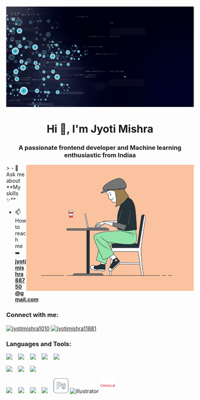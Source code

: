 ![logo](https://github.com/JyotiMishra1010/JyotiMishra1010/blob/main/Navy-White-Modern-Digital-Technology-Blog-Banner--1500---400-px---1500---800-px-.gif?raw=true)
<h1 align="center">Hi 👋, I'm Jyoti Mishra</h1>
<h3 align="center">A passionate frontend developer and Machine learning enthusiastic from Indiaa</h3>
<img align="right" alt="GIF" width="450" src="https://github.com/JyotiMishra1010/JyotiMishra1010/blob/main/newone.gif">
>
- 💬 Ask me about **My skills ✨**

- 📫 How to reach me➡️ **jyotimishra88750@gmail.com**

<h3 align="left">Connect with me:</h3>
<p align="left">
<a href="https://linkedin.com/in/jyotimishra1010" target="blank"><img align="center" src="https://raw.githubusercontent.com/rahuldkjain/github-profile-readme-generator/master/src/images/icons/Social/linked-in-alt.svg" alt="jyotimishra1010" height="30" width="40" /></a>
<a href="https://www.hackerrank.com/jyotimishra11881" target="blank"><img align="center" src="https://raw.githubusercontent.com/rahuldkjain/github-profile-readme-generator/master/src/images/icons/Social/hackerrank.svg" alt="jyotimishra11881" height="30" width="40" /></a>
</p>

<h3 align="left">Languages and Tools:</h3>
<p align="left">
  
<img src="https://img.shields.io/badge/c-%2300599C.svg?style=for-the-badge&logo=c&logoColor=white"/> &nbsp;&nbsp;
<img src="https://img.shields.io/badge/c++-%2300599C.svg?style=for-the-badge&logo=c%2B%2B&logoColor=white"/> &nbsp;&nbsp;
<img src="https://img.shields.io/badge/python-3670A0?style=for-the-badge&logo=python&logoColor=ffdd54"/> &nbsp;&nbsp;
<img src="https://img.shields.io/badge/html5-%23E34F26.svg?style=for-the-badge&logo=html5&logoColor=white"/> &nbsp;&nbsp;
<img src="https://img.shields.io/badge/css3-%231572B6.svg?style=for-the-badge&logo=css3&logoColor=white"/> &nbsp;&nbsp;

<img src="https://img.shields.io/badge/numpy-%23013243.svg?style=for-the-badge&logo=numpy&logoColor=white"/> &nbsp;&nbsp;
<img src="https://img.shields.io/badge/pandas-%23150458.svg?style=for-the-badge&logo=pandas&logoColor=white"/> &nbsp;&nbsp;
<img src="https://img.shields.io/badge/scikit--learn-%23F7931E.svg?style=for-the-badge&logo=scikit-learn&logoColor=white"/> &nbsp;&nbsp;

<img src="https://img.shields.io/badge/Matplotlib-%23ffffff.svg?style=for-the-badge&logo=Matplotlib&logoColor=black"/> &nbsp;&nbsp;
<img src="https://img.shields.io/badge/jupyter-%23FA0F00.svg?style=for-the-badge&logo=jupyter&logoColor=white"/> &nbsp;&nbsp;
<img src="https://img.shields.io/badge/mysql-4479A1.svg?style=for-the-badge&logo=mysql&logoColor=white"/> &nbsp;&nbsp;
<img src="https://img.shields.io/badge/Visual%20Studio%20Code-0078d7.svg?style=for-the-badge&logo=visual-studio-code&logoColor=white"/> &nbsp;&nbsp;
  <img src="https://raw.githubusercontent.com/devicons/devicon/master/icons/photoshop/photoshop-line.svg" alt="photoshop" width="40" height="40"/>
<img src="https://www.vectorlogo.zone/logos/adobe_illustrator/adobe_illustrator-icon.svg" alt="illustrator" width="40" height="40"/>
<img src="https://raw.githubusercontent.com/devicons/devicon/master/icons/oracle/oracle-original.svg" alt="oracle" width="40" height="40"/> </a> <a href="https://pandas.pydata.org/" target="_blank" rel="noreferrer">
 </p>
<br>
<div align="center">


